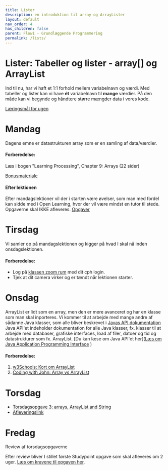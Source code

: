 ```yaml
---
title: Lister
description: en introduktion til array og ArrayLister
layout: default
nav_order: 4
has_children: false
parent: Flow1 - Grundlæggende Programmering
permalink: /lists/
---
```


# Lister: Tabeller og lister - array[] og ArrayList
Ind til nu, har vi haft et 1:1 forhold mellem variabelnavn og værdi. Med tabeller og lister kan vi have **ét** variabelnavn til **mange** værdier.
På den måde kan vi begynde og håndtere større mængder data i vores kode.

[Læringsmål for ugen](./learningobjectives.md)

# Mandag
Dagens emne er datastrukturen array som er en samling af data/værdier.

#### Forberedelse:
Læs i bogen "Learning Processing", Chapter 9: Arrays (22 sider)


[Bonusmateriale](./resources.md)

#### Efter lektionen
Efter mandagslektioner vil der i starten være øvelser, som man med fordel kan sidde med i Open Learning, hvor der vil være mindst en tutor til stede. Opgaverne skal IKKE afleveres.
[Opgaver](https://github.com/Dat1Cphbusiness/Mandagsopgaver/blob/main/4.md)


# Tirsdag
Vi samler op på mandagslektionen og kigger på hvad I skal nå inden onsdagslektionen.

#### Forberedelse:
- Log på [klassen zoom rum](https://cphbusiness.zoom.us/j/66755584856?pwd=RDRqZjBqSXBsTlR0QjRsTXh0UEFTUT09)  med dit cph login.
- Tjek at dit camera virker og er tændt når lektionen starter.

# Onsdag
ArrayList er lidt som en array, men den er mere avanceret og har en klasse som man skal inporteres. Vi kommer til at arbejde med mange andre af sådanne Java klasser, som alle bliver beskrevet i [Javas API dokumentation](https://docs.oracle.com/javase/7/docs/api/)
Java API'et indeholder dokumentation for alle Java klasser, fx. klasser til at arbejde med databaser, grafiske interfaces, load af filer, datoer og tid og datastrukturer som fx. ArrayList.
[Du kan læse om Java API'et her]([Læs om Java Application Programming Interface](https://resources.saylor.org/wwwresources/archived/site/wp-content/uploads/2013/02/CS101-1.3.5.3-Java-Application-Programming-Interface-API-FINAL.pdf)
)
#### Forberedelse:
1. [w3Schools: Kort om ArrayList](https://www.w3schools.com/java/java_arraylist.asp) 
2. [Coding with John: Array vs ArrayList](https://youtube.com/watch?t=1&v=NbYgm0r7u6o)

# Torsdag

- [Torsdagsopgave 3: arrays, ArrayList and String](https://cphbusiness.mrooms.net/mod/assign/view.php?id=765989)
- [Afleveringslink](https://cphbusiness.mrooms.net/mod/assign/view.php?id=765989)

# Fredag
Review af torsdagsopgaverne

Efter review bliver I stillet første Studypoint opgave som skal afleveres om 2 uger. [Læs om kravene til opgaven her](). 